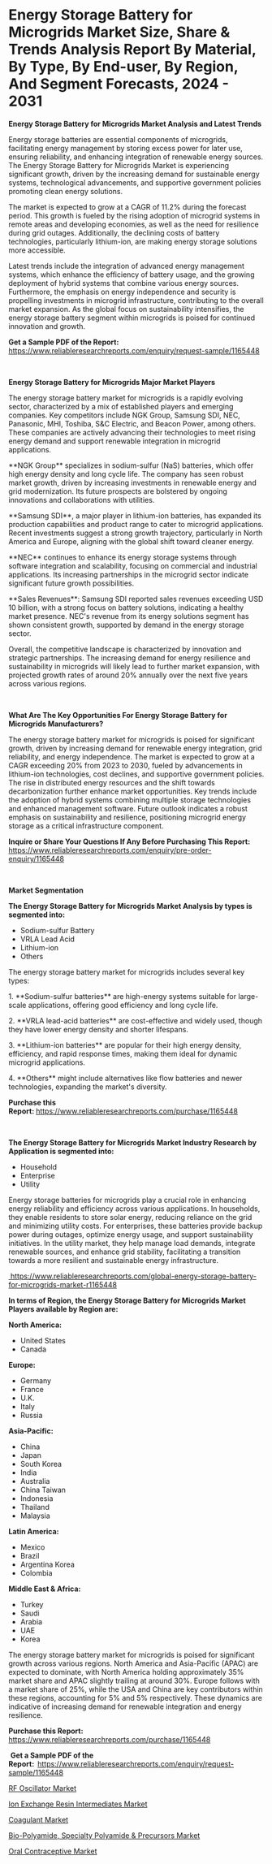 <p><h1>Energy Storage Battery for Microgrids Market Size, Share & Trends Analysis Report By Material, By Type, By End-user, By Region, And Segment Forecasts, 2024 - 2031</h1></p><p><strong>Energy Storage Battery for Microgrids Market Analysis and Latest Trends</strong></p>
<p><p>Energy storage batteries are essential components of microgrids, facilitating energy management by storing excess power for later use, ensuring reliability, and enhancing integration of renewable energy sources. The Energy Storage Battery for Microgrids Market is experiencing significant growth, driven by the increasing demand for sustainable energy systems, technological advancements, and supportive government policies promoting clean energy solutions.</p><p>The market is expected to grow at a CAGR of 11.2% during the forecast period. This growth is fueled by the rising adoption of microgrid systems in remote areas and developing economies, as well as the need for resilience during grid outages. Additionally, the declining costs of battery technologies, particularly lithium-ion, are making energy storage solutions more accessible.</p><p>Latest trends include the integration of advanced energy management systems, which enhance the efficiency of battery usage, and the growing deployment of hybrid systems that combine various energy sources. Furthermore, the emphasis on energy independence and security is propelling investments in microgrid infrastructure, contributing to the overall market expansion. As the global focus on sustainability intensifies, the energy storage battery segment within microgrids is poised for continued innovation and growth.</p></p>
<p><strong>Get a Sample PDF of the Report:&nbsp;</strong> <a href="https://www.reliableresearchreports.com/enquiry/request-sample/1165448?utm_campaign=12&utm_medium=2&utm_source=Github&utm_content=ia&utm_term=30092024&utm_id=energy-storage-battery-for-microgrids">https://www.reliableresearchreports.com/enquiry/request-sample/1165448</a></p>
<p>&nbsp;</p>
<p><strong>Energy Storage Battery for Microgrids Major Market Players</strong></p>
<p><p>The energy storage battery market for microgrids is a rapidly evolving sector, characterized by a mix of established players and emerging companies. Key competitors include NGK Group, Samsung SDI, NEC, Panasonic, MHI, Toshiba, S&C Electric, and Beacon Power, among others. These companies are actively advancing their technologies to meet rising energy demand and support renewable integration in microgrid applications.</p><p>**NGK Group** specializes in sodium-sulfur (NaS) batteries, which offer high energy density and long cycle life. The company has seen robust market growth, driven by increasing investments in renewable energy and grid modernization. Its future prospects are bolstered by ongoing innovations and collaborations with utilities.</p><p>**Samsung SDI**, a major player in lithium-ion batteries, has expanded its production capabilities and product range to cater to microgrid applications. Recent investments suggest a strong growth trajectory, particularly in North America and Europe, aligning with the global shift toward cleaner energy.</p><p>**NEC** continues to enhance its energy storage systems through software integration and scalability, focusing on commercial and industrial applications. Its increasing partnerships in the microgrid sector indicate significant future growth possibilities.</p><p>**Sales Revenues**: Samsung SDI reported sales revenues exceeding USD 10 billion, with a strong focus on battery solutions, indicating a healthy market presence. NEC's revenue from its energy solutions segment has shown consistent growth, supported by demand in the energy storage sector.</p><p>Overall, the competitive landscape is characterized by innovation and strategic partnerships. The increasing demand for energy resilience and sustainability in microgrids will likely lead to further market expansion, with projected growth rates of around 20% annually over the next five years across various regions. </p></p>
<p>&nbsp;</p>
<p><strong>What Are The Key Opportunities For Energy Storage Battery for Microgrids Manufacturers?</strong></p>
<p><p>The energy storage battery market for microgrids is poised for significant growth, driven by increasing demand for renewable energy integration, grid reliability, and energy independence. The market is expected to grow at a CAGR exceeding 20% from 2023 to 2030, fueled by advancements in lithium-ion technologies, cost declines, and supportive government policies. The rise in distributed energy resources and the shift towards decarbonization further enhance market opportunities. Key trends include the adoption of hybrid systems combining multiple storage technologies and enhanced management software. Future outlook indicates a robust emphasis on sustainability and resilience, positioning microgrid energy storage as a critical infrastructure component.</p></p>
<p><strong>Inquire or Share Your Questions If Any Before Purchasing This Report:</strong> <a href="https://www.reliableresearchreports.com/enquiry/pre-order-enquiry/1165448?utm_campaign=12&utm_medium=2&utm_source=Github&utm_content=ia&utm_term=30092024&utm_id=energy-storage-battery-for-microgrids">https://www.reliableresearchreports.com/enquiry/pre-order-enquiry/1165448</a></p>
<p>&nbsp;</p>
<p><strong>Market Segmentation</strong></p>
<p><strong>The Energy Storage Battery for Microgrids Market Analysis by types is segmented into:</strong></p>
<p><ul><li>Sodium-sulfur Battery</li><li>VRLA Lead Acid</li><li>Lithium-ion</li><li>Others</li></ul></p>
<p><p>The energy storage battery market for microgrids includes several key types: </p><p>1. **Sodium-sulfur batteries** are high-energy systems suitable for large-scale applications, offering good efficiency and long cycle life.</p><p>   </p><p>2. **VRLA lead-acid batteries** are cost-effective and widely used, though they have lower energy density and shorter lifespans.</p><p>3. **Lithium-ion batteries** are popular for their high energy density, efficiency, and rapid response times, making them ideal for dynamic microgrid applications.</p><p>4. **Others** might include alternatives like flow batteries and newer technologies, expanding the market's diversity.</p></p>
<p><strong>Purchase this Report:&nbsp;</strong><a href="https://www.reliableresearchreports.com/purchase/1165448?utm_campaign=12&utm_medium=2&utm_source=Github&utm_content=ia&utm_term=30092024&utm_id=energy-storage-battery-for-microgrids">https://www.reliableresearchreports.com/purchase/1165448</a></p>
<p>&nbsp;</p>
<p><strong>The Energy Storage Battery for Microgrids Market Industry Research by Application is segmented into:</strong></p>
<p><ul><li>Household</li><li>Enterprise</li><li>Utility</li></ul></p>
<p><p>Energy storage batteries for microgrids play a crucial role in enhancing energy reliability and efficiency across various applications. In households, they enable residents to store solar energy, reducing reliance on the grid and minimizing utility costs. For enterprises, these batteries provide backup power during outages, optimize energy usage, and support sustainability initiatives. In the utility market, they help manage load demands, integrate renewable sources, and enhance grid stability, facilitating a transition towards a more resilient and sustainable energy infrastructure.</p></p>
<p><a href="https://www.reliableresearchreports.com/global-energy-storage-battery-for-microgrids-market-r1165448?utm_campaign=12&utm_medium=2&utm_source=Github&utm_content=ia&utm_term=30092024&utm_id=energy-storage-battery-for-microgrids">&nbsp;https://www.reliableresearchreports.com/global-energy-storage-battery-for-microgrids-market-r1165448</a></p>
<p><strong>In terms of Region, the Energy Storage Battery for Microgrids Market Players available by Region are:</strong></p>
<p>
    <p> <strong> North America: </strong>
        <ul>
            <li>United States</li>
            <li>Canada</li>
        </ul>
        </p> 
    <p> <strong> Europe: </strong>
        <ul>
            <li>Germany</li>
            <li>France</li>
            <li>U.K.</li>
            <li>Italy</li>
            <li>Russia</li>
        </ul>
        </p> 
    <p> <strong> Asia-Pacific: </strong>
        <ul>
            <li>China</li>
            <li>Japan</li>
            <li>South Korea</li>
            <li>India</li>
            <li>Australia</li>
            <li>China Taiwan</li>
            <li>Indonesia</li>
            <li>Thailand</li>
            <li>Malaysia</li>
        </ul>
        </p> 
    <p> <strong> Latin America: </strong>
        <ul>
            <li>Mexico</li>
            <li>Brazil</li>
            <li>Argentina Korea</li>
            <li>Colombia</li>
        </ul>
        </p> 
    <p> <strong> Middle East & Africa: </strong>
        <ul>
            <li>Turkey</li>
            <li>Saudi</li>
            <li>Arabia</li>
            <li>UAE</li>
            <li>Korea</li>
        </ul>
    </p>
    </p>
<p><p>The energy storage battery market for microgrids is poised for significant growth across various regions. North America and Asia-Pacific (APAC) are expected to dominate, with North America holding approximately 35% market share and APAC slightly trailing at around 30%. Europe follows with a market share of 25%, while the USA and China are key contributors within these regions, accounting for 5% and 5% respectively. These dynamics are indicative of increasing demand for renewable integration and energy resilience.</p></p>
<p><strong>Purchase this Report: </strong><a href="https://www.reliableresearchreports.com/purchase/1165448?utm_campaign=12&utm_medium=2&utm_source=Github&utm_content=ia&utm_term=30092024&utm_id=energy-storage-battery-for-microgrids">https://www.reliableresearchreports.com/purchase/1165448</a></p>
<p>&nbsp;<strong>Get a Sample PDF of the Report:&nbsp;&nbsp;</strong><a href="https://www.reliableresearchreports.com/enquiry/request-sample/1165448?utm_campaign=12&utm_medium=2&utm_source=Github&utm_content=ia&utm_term=30092024&utm_id=energy-storage-battery-for-microgrids">https://www.reliableresearchreports.com/enquiry/request-sample/1165448</a></p>
<p><strong></strong></p>
<p><p><a href="https://issuu.com/reportprime-2/docs/rf-oscillator-market-size-2030.pptx_69fc202e3a01d0?utm_campaign=12&utm_medium=2&utm_source=Github&utm_content=ia&utm_term=30092024&utm_id=energy-storage-battery-for-microgrids">RF Oscillator Market</a></p><p><a href="https://github.com/JakirUddin511/Market-Research-Report-List-1/blob/main/ion-exchange-resin-intermediates-market.md?utm_campaign=12&utm_medium=2&utm_source=Github&utm_content=ia&utm_term=30092024&utm_id=energy-storage-battery-for-microgrids">Ion Exchange Resin Intermediates Market</a></p><p><a href="https://www.linkedin.com/pulse/future-coagulant-market-global-forecast-trends-2024-2031-gvxnf?utm_campaign=12&utm_medium=2&utm_source=Github&utm_content=ia&utm_term=30092024&utm_id=energy-storage-battery-for-microgrids">Coagulant Market</a></p><p><a href="https://github.com/AbbasMahmud554/Market-Research-Report-List-1/blob/main/bio-polyamide-specialty-polyamide-precursors-market.md?utm_campaign=12&utm_medium=2&utm_source=Github&utm_content=ia&utm_term=30092024&utm_id=energy-storage-battery-for-microgrids">Bio-Polyamide, Specialty Polyamide & Precursors Market</a></p><p><a href="https://www.linkedin.com/pulse/global-oral-contraceptive-industry-research-report-competitive-71kxf?utm_campaign=12&utm_medium=2&utm_source=Github&utm_content=ia&utm_term=30092024&utm_id=energy-storage-battery-for-microgrids">Oral Contraceptive Market</a></p></p>